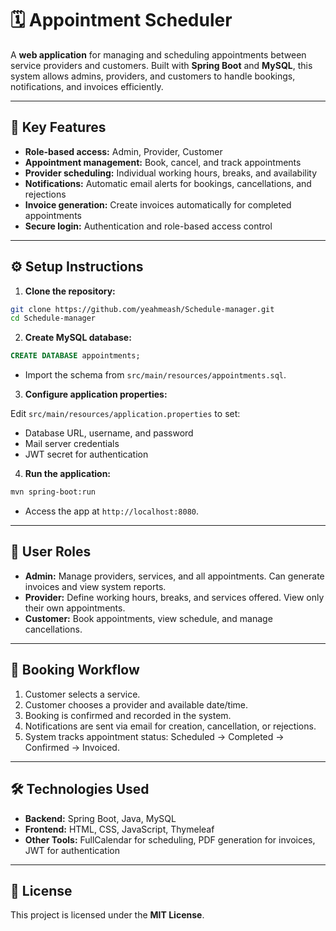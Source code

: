 

# 🗓️ Appointment Scheduler

A **web application** for managing and scheduling appointments between service providers and customers. Built with **Spring Boot** and **MySQL**, this system allows admins, providers, and customers to handle bookings, notifications, and invoices efficiently.

---

## 🚀 Key Features

* **Role-based access:** Admin, Provider, Customer
* **Appointment management:** Book, cancel, and track appointments
* **Provider scheduling:** Individual working hours, breaks, and availability
* **Notifications:** Automatic email alerts for bookings, cancellations, and rejections
* **Invoice generation:** Create invoices automatically for completed appointments
* **Secure login:** Authentication and role-based access control

---

## ⚙️ Setup Instructions

1. **Clone the repository:**

```bash
git clone https://github.com/yeahmeash/Schedule-manager.git
cd Schedule-manager
```

2. **Create MySQL database:**

```sql
CREATE DATABASE appointments;
```

* Import the schema from `src/main/resources/appointments.sql`.

3. **Configure application properties:**

Edit `src/main/resources/application.properties` to set:

* Database URL, username, and password
* Mail server credentials
* JWT secret for authentication

4. **Run the application:**

```bash
mvn spring-boot:run
```

* Access the app at `http://localhost:8080`.

---

## 👥 User Roles

* **Admin:** Manage providers, services, and all appointments. Can generate invoices and view system reports.
* **Provider:** Define working hours, breaks, and services offered. View only their own appointments.
* **Customer:** Book appointments, view schedule, and manage cancellations.

---

## 📌 Booking Workflow

1. Customer selects a service.
2. Customer chooses a provider and available date/time.
3. Booking is confirmed and recorded in the system.
4. Notifications are sent via email for creation, cancellation, or rejections.
5. System tracks appointment status: Scheduled → Completed → Confirmed → Invoiced.

---

## 🛠️ Technologies Used

* **Backend:** Spring Boot, Java, MySQL
* **Frontend:** HTML, CSS, JavaScript, Thymeleaf
* **Other Tools:** FullCalendar for scheduling, PDF generation for invoices, JWT for authentication

---

## 📄 License

This project is licensed under the **MIT License**.


